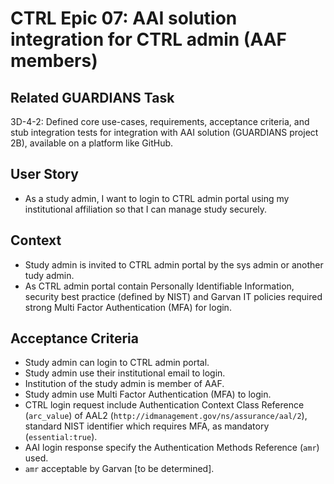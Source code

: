 # CTRL Epic 07: AAI solution integration for CTRL admin (AAF members)

## Related GUARDIANS Task

3D-4-2: Defined core use-cases, requirements, acceptance criteria, and stub integration tests for integration with AAI solution (GUARDIANS project 2B), available on a platform like GitHub.

## User Story

- As a study admin, I want to login to CTRL admin portal using my institutional affiliation so that I can manage study securely.

## Context

- Study admin is invited to CTRL admin portal by the sys admin or another tudy admin.
- As CTRL admin portal contain Personally Identifiable Information, security best practice (defined by NIST) and Garvan IT policies required strong Multi Factor Authentication (MFA) for login.

## Acceptance Criteria

- Study admin can login to CTRL admin portal.
- Study admin use their institutional email to login.
- Institution of the study admin is member of AAF.
- Study admin use Multi Factor Authentication (MFA) to login.
- CTRL login request include Authentication Context Class Reference (`arc_value`) of AAL2 (`http://idmanagement.gov/ns/assurance/aal/2`), standard NIST identifier which requires MFA, as mandatory (`essential:true`).
- AAI login response specify the Authentication Methods Reference (`amr`) used.
- `amr` acceptable by Garvan [to be determined].
